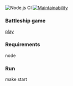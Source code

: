 ![Node.js CI](https://github.com/Romez/battleships/workflows/Node.js%20CI/badge.svg)
[![Maintainability](https://api.codeclimate.com/v1/badges/45d27b7108c18a93821d/maintainability)](https://codeclimate.com/github/Romez/battleships/maintainability)

### Battleship game
[play](https://battleships.surge.sh/)

### Requirements
node

### Run
make start
